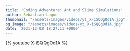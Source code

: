 ```yaml
---
title: 'Coding Adventure: Ant and Slime Simulations'
author: Sebastian Lague
thumbnail: "/assets/images/videos/yt_X-iSQQgOd1A.jpg"
og_image: "/assets/images/videos/yt_X-iSQQgOd1A.jpg"
date: '2021-12-02 18:27:11 +0000'
---
```


{% youtube X-iSQQgOd1A %}